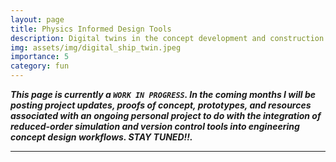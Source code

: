 ```yaml
---
layout: page
title: Physics Informed Design Tools
description: Digital twins in the concept development and construction phases of shipbuilding
img: assets/img/digital_ship_twin.jpeg
importance: 5
category: fun
---
```


***This page is currently a `WORK IN PROGRESS`. In the coming months I will be posting project updates, proofs of concept, prototypes, and resources associated with an ongoing personal project to do with the integration of reduced-order simulation and version control tools into engineering concept design workflows. STAY TUNED!!.***

---


